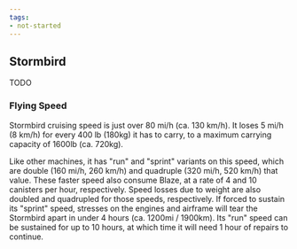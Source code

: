 ```yaml
---
tags:
- not-started
---
```


## Stormbird

TODO

### Flying Speed

Stormbird cruising speed is just over 80 mi/h (ca. 130 km/h).
It loses 5 mi/h (8 km/h) for every 400 lb (180kg) it has to carry, to a maximum carrying capacity of 1600lb (ca. 720kg).

Like other machines, it has "run" and "sprint" variants on this speed, which are double (160 mi/h, 260 km/h) and quadruple (320 mi/h, 520 km/h) that value.
These faster speed also consume Blaze, at a rate of 4 and 10 canisters per hour, respectively.
Speed losses due to weight are also doubled and quadrupled for those speeds, respectively.
If forced to sustain its "sprint" speed, stresses on the engines and airframe will tear the Stormbird apart in under 4 hours (ca. 1200mi / 1900km).
Its "run" speed can be sustained for up to 10 hours, at which time it will need 1 hour of repairs to continue.
